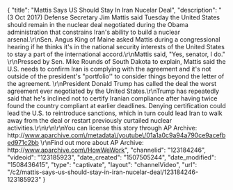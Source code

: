 {
    "title": "Mattis Says US Should Stay In Iran Nucelar Deal",
    "description": "(3 Oct 2017) Defense Secretary Jim Mattis said Tuesday the United States should remain in the nuclear deal negotiated during the Obama administration that constrains Iran's ability to build a nuclear arsenal.\r\nSen. Angus King of Maine asked Mattis during a congressional hearing if he thinks it's in the national security interests of the United States to stay a part of the international accord.\r\nMattis said, \"Yes, senator, I do.\" \r\nPressed by Sen. Mike Rounds of South Dakota to explain, Mattis said the U.S. needs to confirm Iran is complying with the agreement and it's not outside of the president's \"portfolio'' to consider things beyond the letter of the agreement. \r\nPresident Donald Trump has called the deal the worst agreement ever negotiated by the United States.\r\nTrump has repeatedly said that he's inclined not to certify Iranian compliance after having twice found the country compliant at earlier deadlines. Denying certification could lead the U.S. to reintroduce sanctions, which in turn could lead Iran to walk away from the deal or restart previously curtailed nuclear activities.\r\n\r\n\r\nYou can license this story through AP Archive: http:\/\/www.aparchive.com\/metadata\/youtube\/01a1a0c9a94a790ce9acefbed971c2bb \r\nFind out more about AP Archive: http:\/\/www.aparchive.com\/HowWeWork",
    "channelid": "123184246",
    "videoid": "123185923",
    "date_created": "1507505244",
    "date_modified": "1508436415",
    "type": "captivate",
    "layout": "channelVideo",
    "url": "\/c2\/mattis-says-us-should-stay-in-iran-nucelar-deal\/123184246-123185923"
}